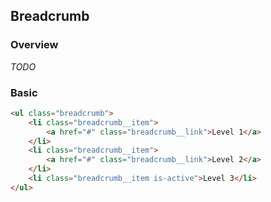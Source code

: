 ## Breadcrumb

### Overview

_TODO_

### Basic

```html
<ul class="breadcrumb">
    <li class="breadcrumb__item">
        <a href="#" class="breadcrumb__link">Level 1</a>
    </li>
    <li class="breadcrumb__item">
        <a href="#" class="breadcrumb__link">Level 2</a>
    </li>
    <li class="breadcrumb__item is-active">Level 3</li>
</ul>
```
